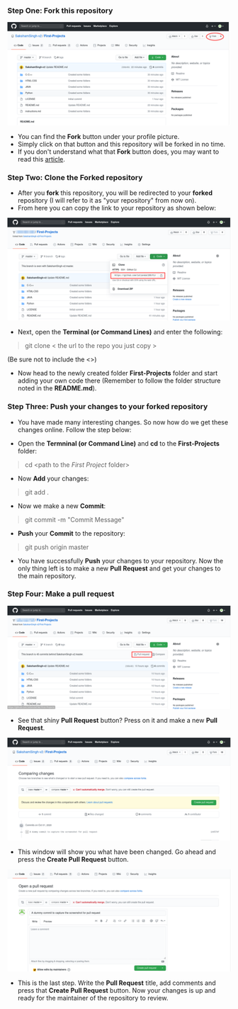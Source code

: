 ### Step One: Fork this repository
  ![Fork Image](/instruction-images/fork.png)

  - You can find the **Fork** button under your profile picture.
  - Simply click on that button and this repository will be forked in no time.
  - If you don't understand what that **Fork** button does, you may want to read this [article](https://www.earthdatascience.org/workshops/intro-version-control-git/about-forks/).

### Step Two: Clone the Forked repository

  - After you **fork** this repository, you will be redirected to your **forked** repository (I will refer to it as "your repository" from now on).
  - From here you can copy the link to your repository as shown below:

   ![Copy Link](/instruction-images/copy_link.png)

  - Next, open the **Terminal (or Command Lines)** and enter the following:
  > git clone < the url to the repo you just copy >

  (Be sure not to include the <>)

  - Now head to the newly created folder **First-Projects** folder and start adding your own code there (Remember to follow the folder structure noted in the **README.md**).

### Step Three: Push your changes to your forked repository

  - You have made many interesting changes. So now how do we get these changes online. Follow the step below:

   - Open the **Termninal (or Command Line)** and **cd** to the **First-Projects** folder:
   > cd <path to the *First Project* folder>

   - Now **Add** your changes:
   > git add .

   - Now we make a new **Commit**:
   > git commit -m "Commit Message"

   - **Push** your **Commit** to the repository:
   >git push origin master

  - You have successfully **Push** your changes to your repository. Now the only thing left is to make a new **Pull Request** and get your changes to the main repository.

### Step Four: Make a pull request

  ![Pull Button](/instruction-images/pull_button.png)

  - See that shiny **Pull Request** button? Press on it and make a new **Pull Request**.

  ![Pull Compare](/instruction-images/pull_compare.png)

  - This window will show you what have been changed. Go ahead and press the **Create Pull Request** button.

  ![Pull final](/instruction-images/pull_final.png)

  - This is the last step. Write the **Pull Request** title, add comments and press that **Create Pull Request** button. Now your changes is up and ready for the maintainer of the repository to review.

